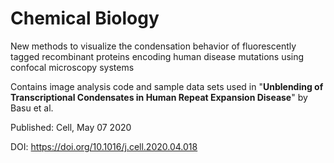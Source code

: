 # Chemical Biology

New methods to visualize the condensation behavior of fluorescently tagged recombinant proteins encoding human disease mutations using confocal microscopy systems

Contains image analysis code and sample data sets used in "**Unblending of Transcriptional Condensates in Human Repeat Expansion Disease**" by Basu et al.

Published: Cell, May 07 2020 

DOI: https://doi.org/10.1016/j.cell.2020.04.018
